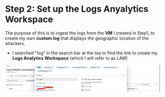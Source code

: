 # Step 2: Set up the Logs Anyalytics Workspace

The purpose of this is to ingest the logs from the **VM** I created in Step1, to create my own **custom log** that displays the geographic location of the attackers.
- I searched "log" in the search bar at the top to find the link to create my **Logs Analytics Workspace** (which I will refer to as LAW)

![Screenshot of searching for log in Azure](https://github.com/ZeroTrustAccess/Honeypot/blob/main/step2_law1.png)

